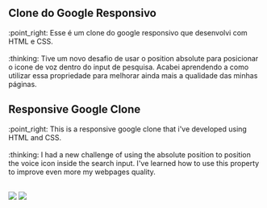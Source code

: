 <h2>Clone do Google Responsivo</h2>
:point_right: Esse é um clone do google responsivo que desenvolvi com HTML e CSS.
<br>
<br>
:thinking: Tive um novo desafio de usar o position absolute para posicionar o icone de voz dentro do input de pesquisa. Acabei aprendendo a como utilizar essa propriedade para melhorar ainda mais a qualidade das minhas páginas.

<h2>Responsive Google Clone</h2>
:point_right: This is a responsive google clone that i've developed using HTML and CSS.
<br>
<br>
:thinking: I had a new challenge of using the absolute position to position the voice icon inside the search input. I've learned how to use this property to improve even more my webpages quality. 

<br>
<br>

<img src="https://img.shields.io/badge/HTML-5-red" />  <img src="https://img.shields.io/badge/CSS-3-blue" />
